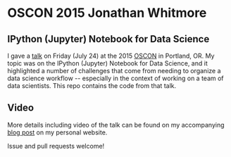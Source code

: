 # OSCON 2015 Jonathan Whitmore
## IPython (Jupyter) Notebook for Data Science 

I gave a [talk](http://www.oscon.com/open-source-2015/public/schedule/detail/42315) on Friday (July 24) at the 2015 [OSCON](http://www.oscon.com/open-source-2015/public/schedule/grid/public) in Portland, OR. My topic was on the IPython (Jupyter) Notebook for Data Science, and it highlighted a number of challenges that come from needing to organize a data science workflow -- especially in the context of working on a team of data scientists. This repo contains the code from that talk.

## Video

More details including video of the talk can be found on my accompanying [blog post](http://jonathanwhitmore.com/2015/07/jupyter-notebook-best-practices-for-data-science) on my personal website. 

Issue and pull requests welcome!

